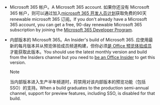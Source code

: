 * <span data-ttu-id="26f42-101">Microsoft 365 帐户。</span><span class="sxs-lookup"><span data-stu-id="26f42-101">A Microsoft 365 account.</span></span> <span data-ttu-id="26f42-102">如果你还没有 Microsoft 365 帐户，则可以通过加入[microsoft 365 开发人员计划](https://developer.microsoft.com/office/dev-program)获取免费的90天 renewable microsoft 365 订阅。</span><span class="sxs-lookup"><span data-stu-id="26f42-102">If you don't already have a Microsoft 365 account, you can get a free, 90-day renewable Microsoft 365 subscription by joining the [Microsoft 365 Developer Program](https://developer.microsoft.com/office/dev-program).</span></span> 

* <span data-ttu-id="26f42-103">内部版本的 Microsoft 365。</span><span class="sxs-lookup"><span data-stu-id="26f42-103">An Insider's build of Microsoft 365.</span></span> <span data-ttu-id="26f42-104">应使用最新的每月版本并从预览体验成员频道构建，但你必须[是 Office 预览体验成员](https://insider.office.com)才能获取此版本。</span><span class="sxs-lookup"><span data-stu-id="26f42-104">You should use the latest monthly version and build from the Insiders channel but you need to [be an Office Insider](https://insider.office.com) to get this version.</span></span>

    > [!NOTE]
    > <span data-ttu-id="26f42-105">当内部版本进入生产半年频道时，将禁用对该内部版本的预览功能（包括 SSO）的支持。</span><span class="sxs-lookup"><span data-stu-id="26f42-105">When a build graduates to the production semi-annual channel, support for preview features, including SSO, is disabled for that build.</span></span>
